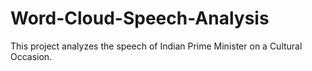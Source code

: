 # Word-Cloud-Speech-Analysis
This project analyzes the speech of Indian Prime Minister on a Cultural Occasion. 
